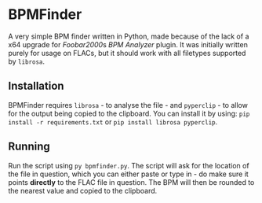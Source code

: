 # BPMFinder
A very simple BPM finder written in Python, made because of the lack of a x64 upgrade for *Foobar2000*s *BPM Analyzer* plugin. It was initially written purely for usage on FLACs, but it should work with all filetypes supported by `librosa`.

## Installation
BPMFinder requires `librosa` - to analyse the file - and `pyperclip` - to allow for the output being copied to the clipboard.
You can install it by using: `pip install -r requirements.txt` or `pip install librosa pyperclip`.

## Running
Run the script using `py bpmfinder.py`. The script will ask for the location of the file in question, which you can either paste or type in - do make sure it points **directly** to the FLAC file in question. The BPM will then be rounded to the nearest value and copied to the clipboard.
